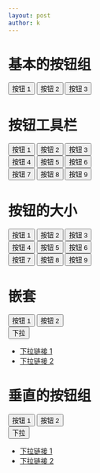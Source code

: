 ```yaml
---
layout: post
author: k
---
```

# 基本的按钮组
<div class="btn-group">
    <button type="button" class="btn btn-default">按钮 1</button>
    <button type="button" class="btn btn-default">按钮 2</button>
    <button type="button" class="btn btn-default">按钮 3</button>
</div>

# 按钮工具栏
<div class="btn-toolbar" role="toolbar">
<div class="btn-group">
    <button type="button" class="btn btn-default">按钮 1</button>
    <button type="button" class="btn btn-default">按钮 2</button>
    <button type="button" class="btn btn-default">按钮 3</button>
 </div>
<div class="btn-group">
    <button type="button" class="btn btn-default">按钮 4</button>
    <button type="button" class="btn btn-default">按钮 5</button>
    <button type="button" class="btn btn-default">按钮 6</button>
</div>
<div class="btn-group">
    <button type="button" class="btn btn-default">按钮 7</button>
    <button type="button" class="btn btn-default">按钮 8</button>
    <button type="button" class="btn btn-default">按钮 9</button>
</div>
</div>

# 按钮的大小
<div class="btn-group btn-group-lg">
    <button type="button" class="btn btn-default">按钮 1</button>
    <button type="button" class="btn btn-default">按钮 2</button>
    <button type="button" class="btn btn-default">按钮 3</button>
</div>
    <div class="btn-group btn-group-sm">
    <button type="button" class="btn btn-default">按钮 4</button>
    <button type="button" class="btn btn-default">按钮 5</button>
    <button type="button" class="btn btn-default">按钮 6</button>
</div>
    <div class="btn-group btn-group-xs">
    <button type="button" class="btn btn-default">按钮 7</button>
    <button type="button" class="btn btn-default">按钮 8</button>
    <button type="button" class="btn btn-default">按钮 9</button>
</div>

# 嵌套
<div class="btn-group">
    <button type="button" class="btn btn-default">按钮 1</button>
    <button type="button" class="btn btn-default">按钮 2</button>
    <div class="btn-group">
    <button type="button" class="btn btn-default dropdown-toggle" data-toggle="dropdown">
        下拉
        <span class="caret"></span>
    </button>
    <ul class="dropdown-menu">
        <li><a href="#">下拉链接 1</a></li>
        <li><a href="#">下拉链接 2</a></li>
    </ul>
    </div>
</div>

# 垂直的按钮组
<div class="btn-group-vertical">
    <button type="button" class="btn btn-default">按钮 1</button>
    <button type="button" class="btn btn-default">按钮 2</button>
    <div class="btn-group-vertical">
    <button type="button" class="btn btn-default dropdown-toggle" data-toggle="dropdown">
        下拉
        <span class="caret"></span>
    </button>
    <ul class="dropdown-menu">
        <li><a href="#">下拉链接 1</a></li>
        <li><a href="#">下拉链接 2</a></li>
    </ul>
    </div>
</div>